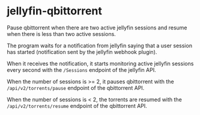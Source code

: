 # jellyfin-qbittorrent

Pause qbittorrent when there are two active jellyfin sessions and resume when there is less than two active sessions.

The program waits for a notification from jellyfin saying that a user session has started (notification sent by the jellyfin webhook plugin).

When it receives the notification, it starts monitoring active jellyfin sessions every second with the `/Sessions` endpoint of the jellyfin API.

When the number of sessions is >= 2, it pauses qbittorrent with the `/api/v2/torrents/pause` endpoint of the qbittorrent API.

When the number of sessions is < 2, the torrents are resumed with the `/api/v2/torrents/resume` endpoint of the qbittorrent API.